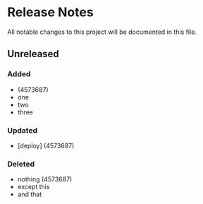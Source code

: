 # Release Notes

All notable changes to this project will be documented in this file.

## Unreleased

### Added
-  (4573687)
- one
- two
- three

### Updated
- [deploy] (4573687)

### Deleted
- nothing (4573687)
- except this
- and that
